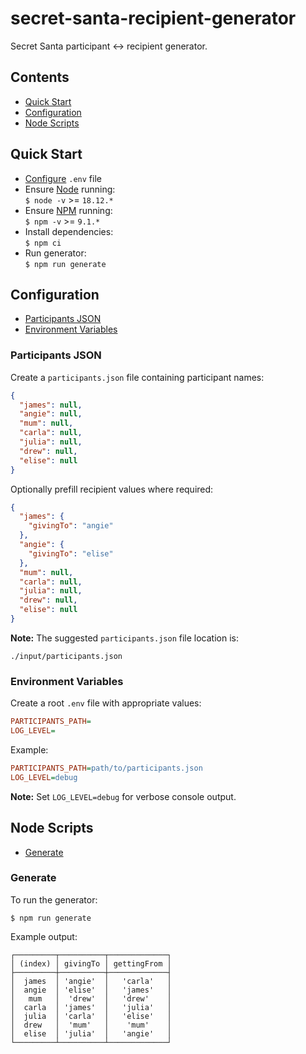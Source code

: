 # secret-santa-recipient-generator

Secret Santa participant ↔︎ recipient generator.

## Contents

- [Quick Start](#quick-start)
- [Configuration](#configuration)
- [Node Scripts](#node-scripts)

## Quick Start

- [Configure](#environment-variables) `.env` file
- Ensure [Node](https://nodejs.org/en/download) running:<br>`$ node -v` >= `18.12.*`
- Ensure [NPM](https://docs.npmjs.com/downloading-and-installing-node-js-and-npm) running:<br>`$ npm -v` >= `9.1.*`
- Install dependencies:<br>
  `$ npm ci`
- Run generator:<br>
  `$ npm run generate`

## Configuration

- [Participants JSON](#participants-json)
- [Environment Variables](#environment-variables)

### Participants JSON

Create a `participants.json` file containing participant names:

```json
{
  "james": null,
  "angie": null,
  "mum": null,
  "carla": null,
  "julia": null,
  "drew": null,
  "elise": null
}
```

Optionally prefill recipient values where required:

```json
{
  "james": {
    "givingTo": "angie"
  },
  "angie": {
    "givingTo": "elise"
  },
  "mum": null,
  "carla": null,
  "julia": null,
  "drew": null,
  "elise": null
}
```

**Note:** The suggested `participants.json` file location is:

```text
./input/participants.json
```

### Environment Variables

Create a root `.env` file with appropriate values:

```ini
PARTICIPANTS_PATH=
LOG_LEVEL=
```

Example:

```ini
PARTICIPANTS_PATH=path/to/participants.json
LOG_LEVEL=debug
```

**Note:** Set `LOG_LEVEL=debug` for verbose console output.

## Node Scripts

- [Generate](#generate)

### Generate

To run the generator:

```console
$ npm run generate
```

Example output:

```text
┌─────────┬──────────┬─────────────┐
│ (index) │ givingTo │ gettingFrom │
├─────────┼──────────┼─────────────┤
│  james  │ 'angie'  │   'carla'   │
│  angie  │ 'elise'  │   'james'   │
│   mum   │  'drew'  │   'drew'    │
│  carla  │ 'james'  │   'julia'   │
│  julia  │ 'carla'  │   'elise'   │
│  drew   │  'mum'   │    'mum'    │
│  elise  │ 'julia'  │   'angie'   │
└─────────┴──────────┴─────────────┘
```
